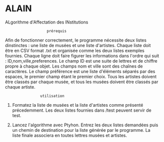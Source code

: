 # ALAIN
 ALgorithme d'Affectation des INstitutions


~~~~~~~~~~~~~~~~~~~~~~~~~~~~~~~~~~~~~~~~~~~~~~~~~~~~~~~
                   prérequis
~~~~~~~~~~~~~~~~~~~~~~~~~~~~~~~~~~~~~~~~~~~~~~~~~~~~~~~

Afin de fonctionner correctement, le programme nécessite
deux listes dinstinctes : une liste de musées et une liste
d'artistes. Chaque liste doit être en CSV format .txt et 
organisée comme les deux listes exemples fournies.
Chaque ligne doit faire figurer les informations dans
l'ordre qui suit : ID,nom,ville,preferences.
Le champ ID est une suite de lettres et de chiffre propre
à chaque objet.
Les champs nom et ville sont des chaînes de caractères.
Le champ préférence est une liste d'éléments séparés par
des espaces, le premier champ étant le premier choix.
Tous les artistes doivent être classés par chaque musée,
et tous les musées doivent être classés par chaque artiste.




~~~~~~~~~~~~~~~~~~~~~~~~~~~~~~~~~~~~~~~~~~~~~~~~~~~~~~~
                utilisation
~~~~~~~~~~~~~~~~~~~~~~~~~~~~~~~~~~~~~~~~~~~~~~~~~~~~~~~
1. Formatez la liste de musées et la liste d'artistes
comme présenté précedemment. Les deux listes fournies
dans /test peuvent servir de test.

2. Lancez l'algorithme avec Ptyhon. Entrez les deux
listes demandées puis un chemin de destination pour la
liste générée par le programme. La liste finale associera
en toutes lettres musées et artistes.
